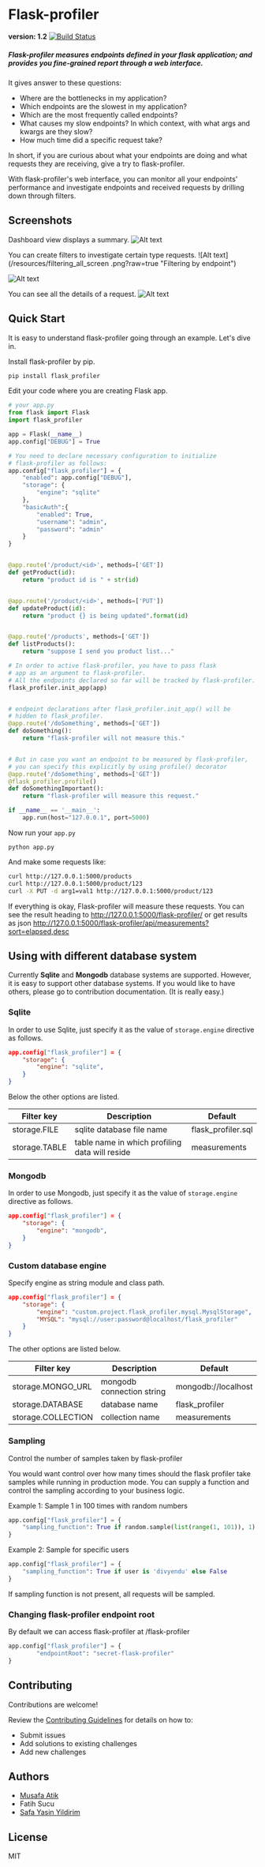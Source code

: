 # Flask-profiler


**version: 1.2** [![Build Status](https://travis-ci.org/muatik/flask-profiler.svg?branch=master)](https://travis-ci.org/muatik/flask-profiler)

##### Flask-profiler measures endpoints defined in your flask application; and provides you fine-grained report through a web interface.

It gives answer to these questions:
* Where are the bottlenecks in my application?
* Which endpoints are the slowest in my application?
* Which are the most frequently called endpoints?
* What causes my slow endpoints? In which context, with what args and kwargs are they slow?
* How much time did a specific request take?

In short, if you are curious about what your endpoints are doing and what requests they are receiving, give a try to flask-profiler.

With flask-profiler's web interface, you can monitor all your endpoints' performance and investigate endpoints and received requests by drilling down through filters.

## Screenshots
Dashboard view displays a summary.
![Alt text](/resources/dashboard_screen.png?raw=true "Dashboard view")

You can create filters to investigate certain type requests.
![Alt text](/resources/filtering_all_screen .png?raw=true "Filtering by endpoint")

![Alt text](/resources/filtering_method_screen.png?raw=true "Filtering by method")

You can see all the details of a request.
![Alt text](/resources/filtering_detail_screen.png?raw=true "Request detail")

## Quick Start
It is easy to understand flask-profiler going through an example. Let's dive in.

Install flask-profiler by pip.
```sh
pip install flask_profiler
```


Edit your code where you are creating Flask app.
```python
# your app.py
from flask import Flask
import flask_profiler

app = Flask(__name__)
app.config["DEBUG"] = True

# You need to declare necessary configuration to initialize
# flask-profiler as follows:
app.config["flask_profiler"] = {
    "enabled": app.config["DEBUG"],
    "storage": {
        "engine": "sqlite"
    },
    "basicAuth":{
        "enabled": True,
        "username": "admin",
        "password": "admin"
    }
}


@app.route('/product/<id>', methods=['GET'])
def getProduct(id):
    return "product id is " + str(id)


@app.route('/product/<id>', methods=['PUT'])
def updateProduct(id):
    return "product {} is being updated".format(id)


@app.route('/products', methods=['GET'])
def listProducts():
    return "suppose I send you product list..."

# In order to active flask-profiler, you have to pass flask
# app as an argument to flask-profiler.
# All the endpoints declared so far will be tracked by flask-profiler.
flask_profiler.init_app(app)


# endpoint declarations after flask_profiler.init_app() will be
# hidden to flask_profiler.
@app.route('/doSomething', methods=['GET'])
def doSomething():
    return "flask-profiler will not measure this."


# But in case you want an endpoint to be measured by flask-profiler,
# you can specify this explicitly by using profile() decorator
@app.route('/doSomething', methods=['GET'])
@flask_profiler.profile()
def doSomethingImportant():
    return "flask-profiler will measure this request."

if __name__ == '__main__':
    app.run(host="127.0.0.1", port=5000)


```

Now run your `app.py`
```
python app.py
```

And make some requests like:
```sh
curl http://127.0.0.1:5000/products
curl http://127.0.0.1:5000/product/123
curl -X PUT -d arg1=val1 http://127.0.0.1:5000/product/123
```

If everything is okay, Flask-profiler will measure these requests. You can see the result heading to http://127.0.0.1:5000/flask-profiler/ or get results as json http://127.0.0.1:5000/flask-profiler/api/measurements?sort=elapsed,desc

## Using with different database system
Currently **Sqlite** and **Mongodb** database systems are supported. However, it is easy to support other database systems. If you would like to have others, please go to contribution documentation. (It is really easy.)

### Sqlite
In order to use Sqlite, just specify it as the value of `storage.engine` directive as follows.

```json
app.config["flask_profiler"] = {
    "storage": {
        "engine": "sqlite",
    }
}
```

Below the other options are listed.

| Filter key   |      Description      |  Default |
|----------|-------------|------|
| storage.FILE | sqlite database file name | flask_profiler.sql|
| storage.TABLE | table name in which profiling data will reside | measurements |

### Mongodb
In order to use Mongodb, just specify it as the value of `storage.engine` directive as follows.

```json
app.config["flask_profiler"] = {
    "storage": {
        "engine": "mongodb",
    }
}
```

### Custom database engine
Specify engine as string module and class path.

```json
app.config["flask_profiler"] = {
    "storage": {
        "engine": "custom.project.flask_profiler.mysql.MysqlStorage",
        "MYSQL": "mysql://user:password@localhost/flask_profiler"
    }
}
```

The other options are listed below.

| Filter key   |      Description      |  Default
|----------|-------------|------
| storage.MONGO_URL | mongodb connection string | mongodb://localhost
| storage.DATABASE | database name | flask_profiler
| storage.COLLECTION | collection name | measurements

### Sampling
Control the number of samples taken by flask-profiler

You would want control over how many times should the flask profiler take samples while running in production mode.
You can supply a function and control the sampling according to your business logic.

Example 1: Sample 1 in 100 times with random numbers
```python
app.config["flask_profiler"] = {
    "sampling_function": True if random.sample(list(range(1, 101)), 1) == [42] else False
}
```

Example 2: Sample for specific users
```python
app.config["flask_profiler"] = {
    "sampling_function": True if user is 'divyendu' else False
}
```

If sampling function is not present, all requests will be sampled.

### Changing flask-profiler endpoint root
By default we can access flask-profiler at <your-app>/flask-profiler

```python
app.config["flask_profiler"] = {
        "endpointRoot": "secret-flask-profiler"
}
```


## Contributing

Contributions are welcome!

Review the [Contributing Guidelines](https://github.com/muatik/flask-profiler/wiki/Development) for details on how to:

* Submit issues
* Add solutions to existing challenges
* Add new challenges

## Authors
* [Musafa Atik](https://www.linkedin.com/in/muatik)
* Fatih Sucu
* [Safa Yasin Yildirim](https://www.linkedin.com/in/safayasinyildirim)

## License
MIT
